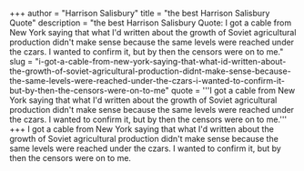 +++
author = "Harrison Salisbury"
title = "the best Harrison Salisbury Quote"
description = "the best Harrison Salisbury Quote: I got a cable from New York saying that what I'd written about the growth of Soviet agricultural production didn't make sense because the same levels were reached under the czars. I wanted to confirm it, but by then the censors were on to me."
slug = "i-got-a-cable-from-new-york-saying-that-what-id-written-about-the-growth-of-soviet-agricultural-production-didnt-make-sense-because-the-same-levels-were-reached-under-the-czars-i-wanted-to-confirm-it-but-by-then-the-censors-were-on-to-me"
quote = '''I got a cable from New York saying that what I'd written about the growth of Soviet agricultural production didn't make sense because the same levels were reached under the czars. I wanted to confirm it, but by then the censors were on to me.'''
+++
I got a cable from New York saying that what I'd written about the growth of Soviet agricultural production didn't make sense because the same levels were reached under the czars. I wanted to confirm it, but by then the censors were on to me.
